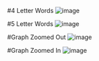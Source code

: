#4 Letter Words
![image](http://i.imgur.com/2AQdr4b.png)

#5 Letter Words
![image](http://i.imgur.com/2AgJOvt.png)

#Graph Zoomed Out
![image](http://i.imgur.com/hz1P7MG.png)


#Graph Zoomed In
![image](http://i.imgur.com/PubdXWJ.png)
